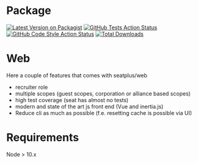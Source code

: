 # Package 

[![Latest Version on Packagist](https://img.shields.io/packagist/v/seatplus/web.svg?style=flat-square)](https://packagist.org/packages/seatplus/web)
[![GitHub Tests Action Status](https://img.shields.io/github/workflow/status/seatplus/web/Laravel?label=Tests)](https://github.com/seatplus/web/actions?query=workflow%3ALaravel+branch%3Adevelop)
[![GitHub Code Style Action Status](https://img.shields.io/github/workflow/status/seatplus/web/Check%20&%20fix%20styling?label=code%20style)](https://github.com/seatplus/web/actions?query=workflow%3A"Check+%26+fix+styling"+branch%3Amaster)
[![Total Downloads](https://img.shields.io/packagist/dt/seatplus/web.svg?style=flat-square)](https://packagist.org/packages/seatplus/web)

# Web
Here a couple of features that comes with seatplus/web

* recruiter role
* multiple scopes (guest scopes, corporation or alliance based scopes)
* high test coverage (seat has almost no tests)
* modern and state of the art js front end (Vue and inertia.js) 
* Reduce cli as much as possible (f.e. resetting cache is possible via UI)

# Requirements
Node > 10.x

